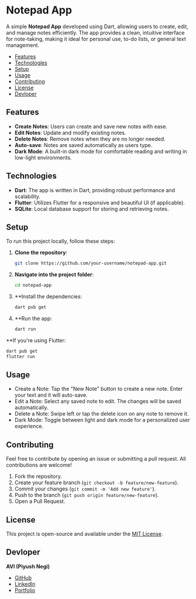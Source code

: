 # Notepad App

A simple **Notepad App** developed using Dart, allowing users to create, edit, and manage notes efficiently. The app provides a clean, intuitive interface for note-taking, making it ideal for personal use, to-do lists, or general text management.

- [Features](#features)
- [Technologies](#technologies)
- [Setup](#setup)
- [Usage](#usage)
- [Contributing](#contributing)
- [License](#license)
- [Devloper](#devloper)

## Features
- **Create Notes**: Users can create and save new notes with ease.
- **Edit Notes**: Update and modify existing notes.
- **Delete Notes**: Remove notes when they are no longer needed.
- **Auto-save**: Notes are saved automatically as users type.
- **Dark Mode**: A built-in dark mode for comfortable reading and writing in low-light environments.

## Technologies
- **Dart**: The app is written in Dart, providing robust performance and scalability.
- **Flutter**: Utilizes Flutter for a responsive and beautiful UI (if applicable).
- **SQLite**: Local database support for storing and retrieving notes.

## Setup
To run this project locally, follow these steps:

1. **Clone the repository**:
   ```bash
   git clone https://github.com/your-username/notepad-app.git
   ```

2. **Navigate into the project folder**:
   ```bash
   cd notepad-app
   ```

3. **Install the dependencies:
   ```bash
   dart pub get
   ```

3. **Run the app:
   ```bash
   dart run
   ```

**If you're using Flutter:
   ```bash
   dart pub get
   flutter run
   ```

## Usage
- Create a Note: Tap the "New Note" button to create a new note. Enter your text and it will auto-save.
- Edit a Note: Select any saved note to edit. The changes will be saved automatically.
- Delete a Note: Swipe left or tap the delete icon on any note to remove it.
- Dark Mode: Toggle between light and dark mode for a personalized user experience.

## Contributing
Feel free to contribute by opening an issue or submitting a pull request. All contributions are welcome!

1. Fork the repository.
2. Create your feature branch (`git checkout -b feature/new-feature`).
3. Commit your changes (`git commit -m 'Add new feature'`).
4. Push to the branch (`git push origin feature/new-feature`).
5. Open a Pull Request.

## License
This project is open-source and available under the [MIT License](LICENSE).

## Devloper
**AVI (Piyush Negi)**

- [GitHub](https://github.com/Piyushnegi04)
- [LinkedIn](https://www.linkedin.com/in/piyush-singh-negi-807b6a188/)
- [Portfolio](https://portfoliopsn.netlify.app/)
  
